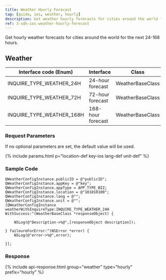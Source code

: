```yaml
---
title: Weather Hourly Forecast
tag: [guide, ios, weather, hourly]
description: Get weather hourly forecasts for cities around the world for the next 24-168 hours.
ref: 3-sdk-ios-weather-hourly-forecast
---
```


Get hourly weather forecasts for cities around the world for the next 24-168 hours.

## Weather

| Interface code (Enum)     | Interface         | Class            |
| ------------------------- | ----------------- | ---------------- |
| INQUIRE_TYPE_WEATHER_24H  | 24-hour forecast  | WeatherBaseClass |
| INQUIRE_TYPE_WEATHER_72H  | 72-hour forecast  | WeatherBaseClass |
| INQUIRE_TYPE_WEATHER_168H | 168-hour forecast | WeatherBaseClass |

### Request Parameters

If no optional parameters are set, the default value will be used.

{% include params.html p="location-def key-ios lang-def unit-def" %}

### Sample Code

```objc
QWeatherConfigInstance.publicID = @"publicID";
QWeatherConfigInstance.appKey = @"key";
QWeatherConfigInstance.appType = APP_TYPE_BIZ;
QWeatherConfigInstance.location = @"101010100";
QWeatherConfigInstance.lang = @"";
QWeatherConfigInstance.unit = @"";
[QWeatherConfigInstance weatherWithInquireType:INQUIRE_TYPE_WEATHER_24H WithSuccess:^(WeatherBaseClass *responseObject) {
        
    NSLog(@"Description->%@",[responseObject description]);
        
} faileureForError:^(NSError *error) {
    NSLog(@"error->%@",error);
        
}];
```

### Response

{% include api-response.html group="weather" type="hourly" prefix="hourly" %}
